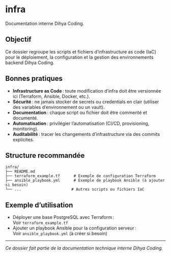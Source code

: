 # infra

Documentation interne Dihya Coding.

## Objectif

Ce dossier regroupe les scripts et fichiers d’infrastructure as code (IaC) pour le déploiement, la configuration et la gestion des environnements backend Dihya Coding.

## Bonnes pratiques

- **Infrastructure as Code** : toute modification d’infra doit être versionnée ici (Terraform, Ansible, Docker, etc.).
- **Sécurité** : ne jamais stocker de secrets ou credentials en clair (utiliser des variables d’environnement ou un vault).
- **Documentation** : chaque script ou fichier doit être commenté et documenté.
- **Automatisation** : privilégier l’automatisation (CI/CD, provisioning, monitoring).
- **Auditabilité** : tracer les changements d’infrastructure via des commits explicites.

## Structure recommandée

```
infra/
├── README.md
├── terraform_example.tf      # Exemple de configuration Terraform
├── ansible_playbook.yml      # Exemple de playbook Ansible (à ajouter si besoin)
└── ...                      # Autres scripts ou fichiers IaC
```

## Exemple d’utilisation

- Déployer une base PostgreSQL avec Terraform :  
  Voir `terraform_example.tf`
- Ajouter un playbook Ansible pour la configuration serveur :  
  Voir `ansible_playbook.yml` (à créer si besoin)

---

*Ce dossier fait partie de la documentation technique interne Dihya Coding.*